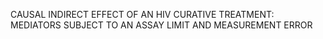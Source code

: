 CAUSAL INDIRECT EFFECT OF AN HIV CURATIVE TREATMENT:
MEDIATORS SUBJECT TO AN ASSAY LIMIT AND MEASUREMENT
ERROR
